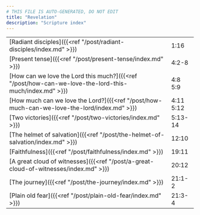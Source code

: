 ```yaml
---
# THIS FILE IS AUTO-GENERATED, DO NOT EDIT
title: "Revelation"
description: "Scripture index"
---
```


|  |  |
| --- | --- |
| [Radiant disciples]({{<ref "/post/radiant-disciples/index.md" >}}) | 1:16 |
| [Present tense]({{<ref "/post/present-tense/index.md" >}}) | 4:2-8 |
| [How can we love the Lord this much?]({{<ref "/post/how-can-we-love-the-lord-this-much/index.md" >}}) | 4:8 <br/> 5:9 |
| [How much can we love the Lord?]({{<ref "/post/how-much-can-we-love-the-lord/index.md" >}}) | 4:11 <br/> 5:12 |
| [Two victories]({{<ref "/post/two-victories/index.md" >}}) | 5:13-14 |
| [The helmet of salvation]({{<ref "/post/the-helmet-of-salvation/index.md" >}}) | 12:10 |
| [Faithfulness]({{<ref "/post/faithfulness/index.md" >}}) | 19:11 |
| [A great cloud of witnesses]({{<ref "/post/a-great-cloud-of-witnesses/index.md" >}}) | 20:12 |
| [The journey]({{<ref "/post/the-journey/index.md" >}}) | 21:1-2 |
| [Plain old fear]({{<ref "/post/plain-old-fear/index.md" >}}) | 21:3-4 |
